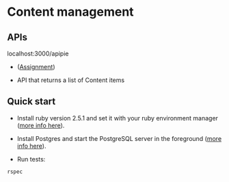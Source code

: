 # Content management

## APIs
localhost:3000/apipie

* ([Assignment](https://docs.google.com/document/d/1f_3Np2-n6uxcivZNSkw92BaJO0jZKkkjlKqLq3H9two/edit#))

* API that returns a list of Content items

## Quick start

* Install ruby version 2.5.1 and set it with your ruby environment manager
([more info here](https://www.ruby-lang.org/en/documentation/installation/)).

* Install Postgres and start the PostgreSQL server in the foreground
([more info here](https://wiki.postgresql.org/wiki/Detailed_installation_guides)).

* Run tests:
```
rspec
```
